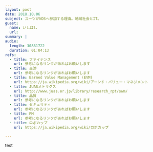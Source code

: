 ```yaml
---
layout: post
date: 2018.10.06
subject: スーツがNDSへ参加する理由。地域社会とIT。
guest:
  name: いしばし
  url: 
summary: |
audio:
  length: 30831722
  duration: 01:04:13
refs:
  - title: ファイナンス
    url: 参考になるリンクがあればお願いします
  - title: 交渉
    url: 参考になるリンクがあればお願いします
  - title: Earned Value Management (EVM)
    url: https://ja.wikipedia.org/wiki/アーンド・バリュー・マネジメント
  - title: JUASメトリクス
    url: http://www.juas.or.jp/library/research_rpt/swm/
  - title: 品質
    url: 参考になるリンクがあればお願いします
  - title: セキュリティ
    url: 参考になるリンクがあればお願いします
  - title: PM
    url: 参考になるリンクがあればお願いします
  - title: ロボカップ
    url: https://ja.wikipedia.org/wiki/ロボカップ

---
```


test
